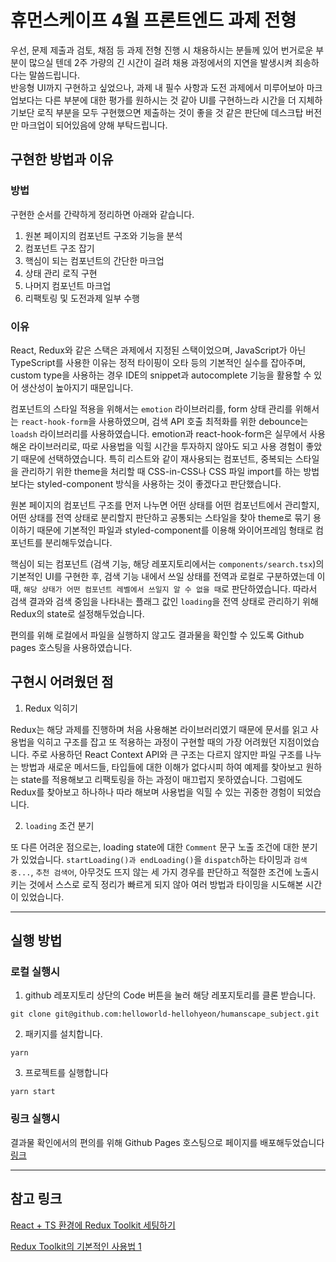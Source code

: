 # 휴먼스케이프 4월 프론트엔드 과제 전형

우선, 문제 제출과 검토, 채점 등 과제 전형 진행 시 채용하시는 분들께 있어 번거로운 부분이 많으실 텐데 2주 가량의 긴 시간이 걸려 채용 과정에서의 지연을 발생시켜 죄송하다는 말씀드립니다.  
반응형 UI까지 구현하고 싶었으나, 과제 내 필수 사항과 도전 과제에서 미루어보아 마크업보다는 다른 부분에 대한 평가를 원하시는 것 같아 UI를 구현하느라 시간을 더 지체하기보단 로직 부분을 모두 구현했으면 제출하는 것이 좋을 것 같은 판단에 데스크탑 버전만 마크업이 되어있음에 양해 부탁드립니다.

## 구현한 방법과 이유

### 방법

구현한 순서를 간략하게 정리하면 아래와 같습니다.

1. 원본 페이지의 컴포넌트 구조와 기능을 분석
2. 컴포넌트 구조 잡기
3. 핵심이 되는 컴포넌트의 간단한 마크업
4. 상태 관리 로직 구현
5. 나머지 컴포넌트 마크업
6. 리팩토링 및 도전과제 일부 수행

### 이유

React, Redux와 같은 스택은 과제에서 지정된 스택이었으며, JavaScript가 아닌 TypeScript를 사용한 이유는 정적 타이핑이 오타 등의 기본적인 실수를 잡아주며, custom type을 사용하는 경우 IDE의 snippet과 autocomplete 기능을 활용할 수 있어 생산성이 높아지기 때문입니다.

컴포넌트의 스타일 적용을 위해서는 `emotion` 라이브러리를, form 상태 관리를 위해서는 `react-hook-form`을 사용하였으며, 검색 API 호출 최적화를 위한 debounce는 `loadsh` 라이브러리를 사용하였습니다. emotion과 react-hook-form은 실무에서 사용해온 라이브러리로, 따로 사용법을 익힐 시간을 투자하지 않아도 되고 사용 경험이 좋았기 때문에 선택하였습니다. 특히 리스트와 같이 재사용되는 컴포넌트, 중복되는 스타일을 관리하기 위한 theme을 처리할 때 CSS-in-CSS나 CSS 파일 import를 하는 방법보다는 styled-component 방식을 사용하는 것이 좋겠다고 판단했습니다.

원본 페이지의 컴포넌트 구조를 먼저 나누면 어떤 상태를 어떤 컴포넌트에서 관리할지, 어떤 상태를 전역 상태로 분리할지 판단하고 공통되는 스타일을 찾아 theme로 묶기 용이하기 때문에 기본적인 파일과 styled-component를 이용해 와이어프레임 형태로 컴포넌트를 분리해두었습니다.

핵심이 되는 컴포넌트 (검색 기능, 해당 레포지토리에서는 `components/search.tsx`)의 기본적인 UI를 구현한 후, 검색 기능 내에서 쓰일 상태를 전역과 로컬로 구분하였는데 이때, `해당 상태가 어떤 컴포넌트 레벨에서 쓰일지 알 수 없을 때`로 판단하였습니다. 따라서 검색 결과와 검색 중임을 나타내는 플래그 값인 `loading`을 전역 상태로 관리하기 위해 Redux의 state로 설정해두었습니다.

편의를 위해 로컬에서 파일을 실행하지 않고도 결과물을 확인할 수 있도록 Github pages 호스팅을 사용하였습니다.

## 구현시 어려웠던 점

1. Redux 익히기

Redux는 해당 과제를 진행하며 처음 사용해본 라이브러리였기 때문에 문서를 읽고 사용법을 익히고 구조를 잡고 또 적용하는 과정이 구현할 때의 가장 어려웠던 지점이었습니다. 주로 사용하던 React Context API와 큰 구조는 다르지 않지만 파일 구조를 나누는 방법과 새로운 메서드들, 타입들에 대한 이해가 없다시피 하여 예제를 찾아보고 원하는 state를 적용해보고 리팩토링을 하는 과정이 매끄럽지 못하였습니다. 그럼에도 Redux를 찾아보고 하나하나 따라 해보며 사용법을 익힐 수 있는 귀중한 경험이 되었습니다.

2. `loading` 조건 분기

또 다른 어려운 점으로는, loading state에 대한 `Comment` 문구 노출 조건에 대한 분기가 있었습니다. `startLoading()과 endLoading()`을 `dispatch`하는 타이밍과 `검색 중...`, `추천 검색어`, 아무것도 뜨지 않는 세 가지 경우를 판단하고 적절한 조건에 노출시키는 것에서 스스로 로직 정리가 빠르게 되지 않아 여러 방법과 타이밍을 시도해본 시간이 있었습니다.

---

## 실행 방법

### 로컬 실행시

1. github 레포지토리 상단의 Code 버튼을 눌러 해당 레포지토리를 클론 받습니다.

`git clone git@github.com:helloworld-hellohyeon/humanscape_subject.git`

2. 패키지를 설치합니다.

`yarn`

3. 프로젝트를 실행합니다

`yarn start`

### 링크 실행시

결과물 확인에서의 편의를 위해 Github Pages 호스팅으로 페이지를 배포해두었습니다
[링크](https://helloworld-hellohyeon.github.io/humanscape_subject/)

---

## 참고 링크

[React + TS 환경에 Redux Toolkit 세팅하기](https://velog.io/@johnyworld/React-TS-%ED%99%98%EA%B2%BD%EC%97%90-Redux-Toolkit-%EC%84%B8%ED%8C%85%ED%95%98%EA%B8%B0)

[Redux Toolkit의 기본적인 사용법 1](https://velog.io/@zerozoo-front/Redux-toolkit%EC%9D%98-%EA%B8%B0%EB%B3%B8%EC%A0%81%EC%9D%B8-%EC%82%AC%EC%9A%A9%EB%B2%95-1-)
